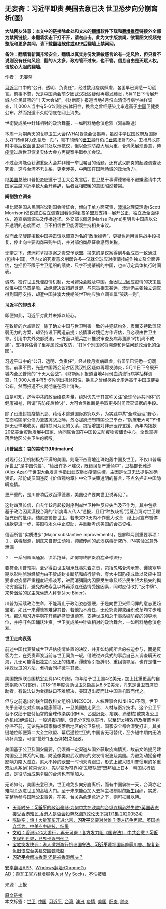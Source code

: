  <h2>无妄斋：习近平卸责 美国去意已决 世卫恐步向分崩离析(图)</h2> <p class="notice"><b>大陆网友注意：本文中的链接除此处和文末的<a href="https://github.com/bannedbook/fanqiang" >翻墙</a>软件下载和<a href="https://github.com/killgcd/justmysocks/blob/master/README.md">翻墙推荐</a>链接外全部为禁网链接，未翻墙状态下打不开，请勿点击。此为文字版禁闻，欲看图文视频完整版和更多禁闻，请下载<a href="https://github.com/bannedbook/fanqiang">翻墙软件或APP</a>后翻墙上禁闻网。</p><p>备注：翻墙看新闻非常安全，翻墙以真实身份发表敏感言论有一定风险，但只看不说则没有任何风险，翻的人太多，政府管不过来，也不管。信息自由是天赋人权，请放心大胆的翻墙。</b></p>  <div class="entry"> <p>作者： 无妄斋</p> <p id="summary"><a href="https://www.bannedbook.org/bnews/tag/%e4%b9%a0%e8%bf%91%e5%b9%b3/" class="st_tag internal_tag" rel="tag" title="标签 习近平 下的日志">习近平</a>口中的“公开、透明、负责任”，经过数月疫病肆虐，各国早已洞悉一切谎言。前事不赘，光是<span class='wp_keywordlink_affiliate'><a href="https://www.bannedbook.org/" title="中国" target="_blank">中国</a></span>两会前夕因武汉社区疑似再爆发<a href="https://www.bannedbook.org/bnews/tag/%e8%82%ba%e7%82%8e/" class="st_tag internal_tag" rel="tag" title="标签 肺炎 下的日志">肺炎</a>，5月11日下令展开城内全民普筛的“十天大会战”，《财新网》报道当地4月份血清流行病学抽样调查，11,000人当中有5-6%测出抗体阳性，换言之曾经感染比率远高于<a href="https://www.bannedbook.org/bnews/tag/%E4%B8%AD%E5%9B%BD/" class="st_tag internal_tag" rel="tag" title="标签 中国 下的日志">中国</a>卫健委公布，然而报道不久就彻底在网上消失。</p> <p id="conimg">世衛變成美中針鋒相對的政治舞臺，一如所料地愈演愈烈（湯森路透）</p> <p>本周一为期两天的世界卫生大会(WHA)视像会议揭幕，虽然中华民国政府及国际友好“持续努力到最后一刻”，毫不领情的<a href="https://www.bannedbook.org/bnews/tag/%E4%B8%96%E5%8D%AB/" class="st_tag internal_tag" rel="tag" title="标签 世卫 下的日志">世卫</a>最终仍把<a href="https://www.bannedbook.org/bnews/tag/%e5%8f%b0%e6%b9%be/" class="st_tag internal_tag" rel="tag" title="标签 台湾 下的日志">台湾</a>拒诸门外。卫福局长陈时中事后致函世卫秘书处以示抗议，但以全球防疫大局为重，台湾愿展现善意，待<a href="https://www.bannedbook.org/bnews/tag/%E7%96%AB%E6%83%85/" class="st_tag internal_tag" rel="tag" title="标签 疫情 下的日志">疫情</a>过后世卫恢复实体大会方再提案争取参加会议。</p> <p>不过台湾能否获邀重返大会并非惟一举世瞩目的话题，还有武汉肺炎的起源调查及究责，这与台湾不无关系，更牵涉美、中两国在国际场域的政治角力。</p> <p>继<a href="https://www.bannedbook.org/bnews/tag/%e7%be%8e%e5%9b%bd/" class="st_tag internal_tag" rel="tag" title="标签 美国 下的日志">美国</a>总统川普拒绝应邀于世卫大会发言后，世卫总干事谭德塞毫不避嫌邀请中共国家主席习近平致大会开幕辞，后者互相取暖的意图昭然若揭。</p> <p><strong>阉割独立调查</strong></p> <p>相比起美国从民间兴讼到国会听证会，倾向于单方面究责，<a href="https://www.bannedbook.org/bnews/tag/%e6%be%b3%e6%b4%b2/" class="st_tag internal_tag" rel="tag" title="标签 澳洲 下的日志">澳洲</a>总理莫理逊(Scott Morrison)倡议成立独立调查团看似得到较多盟友支持—展开公正、独立及全面评估，追查病毒源头及传播途径。外交部长佩恩(Marise Payne)更明言中国应以公开透明的态度面对，且不相信世卫能客观主持相关审议。</p>  <p>然而此举旋即招致中国抨击谓以调查为名的“政治操弄”，更疑似运用贸易战手段报复，停止向主要肉商采购牛肉，并对部份商品征收惩罚关税。</p> <p>无奈之下，澳洲将草拟提案之责交予欧盟，换来的是议案得到与会成员一致通过(包括中国)，但内文的究责意义削弱许多—仅就全球应对疫情措施作独立及全面评估，包括但不限于世卫组织的绩效，只字不提肇祸的中国，也未订定具体执行时间表。</p> <p>诚然，检讨世卫处理疫情机制，无可避免会触及中国，全因世卫因应疫情的决策显然惟中国马首是瞻。故纵使决议措辞含混，与原旨相去甚远，澳洲仍主张独立调查得到国际支持，却遭中国驻澳大使嘲笑世卫响应独立调查属“笑话一则”。</p> <p><strong>习近平的卸责术</strong></p> <p>即便如此，习近平对此并未掉以轻心。</p> <p>在致辞的六点建议，除了确立中国与世卫利害一致的共犯结构外，表面支持欧盟软弱无力的方案，却坚持设下两道前提：疫情事过境迁方作评估，且必须由世卫主导。引用中共外交部说法，一方面以缓兵之计推说审查及病毒溯源“时机尚不成熟”，支持评估骨子里亦属政治攻防，“打掉个别国家将溯源和评估问题政治化的企图”。</p> <p>习近平口中的“公开、透明、负责任”，经过数月疫病肆虐，各国早已洞悉一切谎言。前事不赘，光是中国两会前夕因武汉社区疑似再爆发肺炎，5月11日下令展开城内全民普筛的“十天大会战”，《财新网》报道当地4月份血清流行病学抽样调查，11,000人当中有5-6%测出抗体阳性，换言之曾经感染比率远高于中国卫健委公布，然而报道不久就彻底在网上消失。</p> <p>由是可知，迄今中共的政治维稳考量，绝对优先于其宣称关注“全球命运共同体”的健康福祉，所谓“先防疫后检讨”，大可合理推断是争取更多时间湮灭证据的手段。</p>  <p>除了设法封锁疫情讯息、藉话术逃避国际追究以外，为实践中共“全球治理”野心，在面临国家公信力遭遇挑战之际，务必加紧控制跨国公卫平台，“防疫老大哥”不惜肆无忌惮地收买，维持扶同为恶的关系，包括增加对非洲医疗支援、两年内拨款20亿美金资助<span class='wp_keywordlink'><a href="https://www.bannedbook.org/forum11/topic335.html" title="禁片：发展中出现的问题，只能靠发展解决？" target="_blank">发展中</a></span>国家、协同联合国在中国设立防疫物资储备中心，全盘掌握落后地区公共卫生的咽喉。</p> <p><strong>川普回应：哀的美敦书(Ultimatum)</strong></p> <p>对现行公卫机制极为不满的美国，则毫不吝啬地连珠炮轰中国及世卫。不仅川普痛斥世卫“是中国傀儡”、“给出许多坏建议，既错误复严重倾中”，卫福部长雅沙(Alex Azar)于世卫大会发言也指出武汉肺炎疫情失控，主因是世卫无法提供准确资讯、部份成员国违反《价值观约章》中公卫决策透明的誓言，不点名抨击中国隐瞒疫情。</p> <p>更严重的，是川普稍后致函谭德塞，美国也许要向世卫说再见了。</p> <p>这封四页长信，自去年12月起按时序列举世卫种种反应失当及不作为，其中包括基于政治因素漠视台湾的“新病毒人传人”通报，且用“种族歧视”污蔑台湾对世卫理据充份的批评。结尾更警告世卫，若未来30天内不作重大改革，继上月宣布暂停拨款更进一步，美国将永久中止资助，并重新考虑美国的会员资格。</p> <p>信函所言“实质进步”(Major substantive improvements)，是解释两则重要事项：１．病毒起源，到底来自野生动物，抑或传闻的武汉病毒研究所、P4实验室意外泄漏</p> <p>２．一系列贻误通报、决策拖延，如何导致肺炎疫症全球流行</p> <p>要符合川普预期，至少得由世卫坦承处事失着之责，包括忽略台湾示警、谭德塞早期以影响旅游经贸为由不赞成封关断航和旅行禁令、夸大中国防疫成效以及应中国要求对疫情严重程度轻描淡写，进而消弭国内因蒙受生命及经济民生钜大损失的舆论穷追猛打，避免内政紊乱以外再添连任选情受挫因素，同时应付改打“反中牌”、来势汹汹的民主党候选人拜登(Joe Biden)。</p>  <p>川普为延续政治生命，不能再止于政治姿态强硬，于是向世卫兴师问罪的意志更趋坚定，如此一来谭德塞难辞其咎，若他拒不离任，无论究责抑或组织改革均寸步难行。那边厢习近平则在开幕辞盛赞谭德塞，支持世卫和总干事站稳防疫的领导地位，并呼吁各国踊跃注资。世卫变成美中针锋相对的政治舞台，一如所料地愈演愈烈。</p> <p><strong>世卫走向衰落</strong></p> <p>前述中国代表赞成世卫评估疫情处置的决议，并非如坊间所言的被迫参与，而是反客为主，在究责声浪当前与世卫同负一轭，借贼过兴兵式的事后自己人调查瞒天过海，几无可能得出独立而公正的结果。谭德塞引咎辞职、重组领导层，也许是惟一挽救世卫的方法，但机会同样微乎其微。</p> <p>美国按照联合国核定会费(AC)机制，每年给予世卫逾4亿美元，加上比重更高的自愿捐款(VC)部份，2018-19年度资助世卫总额高达8.5亿美元，向来是世卫首席赞助者。有说法认为金援缺口不难解决，美国退出反而让中国乘机取而代之。</p> <p>但与之前退出的联合国教科文组织(UNESCO)、人权理事会(UNHRC)不同，世卫关乎全球应对疾病与健康管理，一旦美国抽走资金、人材与医疗技术，这个公卫平台不仅绌于应付恒常的全球传染病(如HIV、乙型<a href="https://www.bannedbook.org/bnews/tag/%E8%82%9D%E7%82%8E/" class="st_tag internal_tag" rel="tag" title="标签 肝炎 下的日志">肝炎</a>、疟疾、肺结核)或突发公卫危机(如伊波拉)，一般通报机制、资讯分享难以实行，以至研发特效药及疫苗也将停滞不前，无论先进国家抑或落后地区的公卫系统、国家安全都会深受打击，其关键地位即便第二大金主欧盟、幕后遥控世卫的中国皆无可替代，至少短中期内无法填补真空，可谓“揽炒”(玉石俱焚)之极致。</p> <p>美国基于公卫及国安需要，仍须循一定渠道从国外获取疫病情资，故前文略提另建跨国公卫体系的可能，防范像类似武汉肺炎的突发情况波及美国。为避免动摇全球影响力陷入孤立，尾大不掉的欧盟一时也未肯跟进，形式上或采取川普惯用的多重双边关系(如贸易协议)，先以较为可靠的“五眼联盟”盟邦加上日本、韩国试行组成，是役防治成果卓越的台湾也有望加入。</p> <p>无论如何，美国去意已决，世卫难免步向分崩离析，而有中国霸权一天，台湾亦定难闯关迈进世卫的高墙大门。至于未来能否加入去掉主权制肘的<span class='wp_keywordlink'><a href="https://www.bannedbook.org/forum2/topic1642.html" title="正见网《新生》" target="_blank">新生</a></span>组织，实质、完整地参与国际公卫事务，在美、台关系愈走愈近之下，则可拭目以待。</p> <ul class='op-related-articles' title='相关阅读'> <li><a href='https://www.bannedbook.org/bnews/cbnews/20200525/1333924.html' target='_blank'>天亮时分：<b>习近平</b>的政治豪赌;为何中共在欧美的合纵连横必然失败?英国表态接受香港难民,香港人是否会投奔怒海?(政论天下第171集 20200524) </a></li> <li><a href='https://www.bannedbook.org/bnews/cbnews/20200525/1333918.html' target='_blank'>陈破空：惊！大量军车开进北京，<b>习近平</b>又要对付谁？港人抗争再起。英国抛弃华为。中美空中较技，结果 </a></li> <li><a href='https://www.bannedbook.org/bnews/cbnews/20200525/1333916.html' target='_blank'>文昭：香港5.24大游行，再无可退！各方发力阻《国安法》，中共会撤？<b>习近平</b>误判世界，世界也误判他？ </a></li> <li><a href='https://www.bannedbook.org/bnews/bannedvideo/20200524/1333807.html' target='_blank'>宝胜突发快评：港人激烈游行抗议国安法、<b>习近平</b>蔑视国际羞辱川普、报复新仇旧恨应台美建交围魏救赵</a></li> <li><a href='https://www.bannedbook.org/bnews/comments/20200524/1333779.html' target='_blank'><b>习近平</b>会解决香港 还是被香港解决？</a></li> </ul> <div class="texttj"> <a href="https://github.com/bannedbook/fanqiang/wiki/%E7%A6%81%E9%97%BB%E7%BD%91%E5%AE%89%E5%8D%93%E7%BF%BB%E5%A2%99%E6%96%B0%E9%97%BBAPP" target="_blank">安卓翻墙APP</a>、<a href="https://github.com/bannedbook/fanqiang/wiki/Chrome%E4%B8%80%E9%94%AE%E7%BF%BB%E5%A2%99%E5%8C%85" target="_blank">Windows翻墙:ChromeGo</a><br/> <a href="https://github.com/killgcd/justmysocks/blob/master/README.md" target="_blank">AD：搬瓦工官方翻墙服务Just My Socks，不怕被墙</a> </div><p> 来源：上报 </p> <a name='sharetosocial'></a>         <div><a href='https://www.bannedbook.org/bnews/comments/20200525/1333952.html'>原文链接</a></div>  </div><!--END ENTRY--> <div class="postfooter"> <div>本文标签：<a href="https://www.bannedbook.org/bnews/tag/%E4%B8%96%E5%8D%AB/" rel="tag">世卫</a>, <a href="https://www.bannedbook.org/bnews/tag/%E4%B8%AD%E5%9B%BD/" rel="tag">中国</a>, <a href="https://www.bannedbook.org/bnews/tag/%e4%b9%a0%e8%bf%91%e5%b9%b3/" rel="tag">习近平</a>, <a href="https://www.bannedbook.org/bnews/tag/%e5%8f%b0%e6%b9%be/" rel="tag">台湾</a>, <a href="https://www.bannedbook.org/bnews/tag/%e6%be%b3%e6%b4%b2/" rel="tag">澳洲</a>, <a href="https://www.bannedbook.org/bnews/tag/%E7%96%AB%E6%83%85/" rel="tag">疫情</a>, <a href="https://www.bannedbook.org/bnews/tag/%e7%be%8e%e5%9b%bd/" rel="tag">美国</a>, <a href="https://www.bannedbook.org/bnews/tag/%E8%82%9D%E7%82%8E/" rel="tag">肝炎</a>, <a href="https://www.bannedbook.org/bnews/tag/%e8%82%ba%e7%82%8e/" rel="tag">肺炎</a></div>  </div><!--END POSTFOOTER--> 